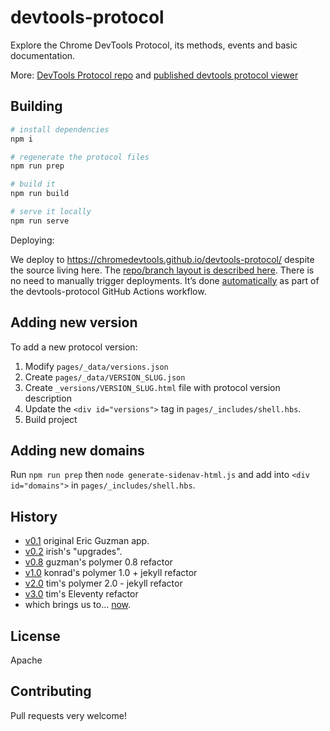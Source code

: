 # devtools-protocol
Explore the Chrome DevTools Protocol, its methods, events and basic documentation.

More: [DevTools Protocol repo](https://github.com/ChromeDevTools/devtools-protocol) and [published devtools protocol viewer](https://chromedevtools.github.io/devtools-protocol/)


##  Building


```sh
# install dependencies
npm i

# regenerate the protocol files
npm run prep

# build it
npm run build

# serve it locally
npm run serve
```

Deploying:

We deploy to https://chromedevtools.github.io/devtools-protocol/ despite the source living here.
The [repo/branch layout is described here](https://github.com/ChromeDevTools/debugger-protocol-viewer/issues/78).
There is no need to manually trigger deployments. It’s done [automatically](https://github.com/ChromeDevTools/devtools-protocol/commit/c9c207e583264058326792210d1b29a95109beac) as part of the devtools-protocol GitHub Actions workflow.

## Adding new version

To add a new protocol version:

1. Modify `pages/_data/versions.json`
1. Create `pages/_data/VERSION_SLUG.json`
1. Create `_versions/VERSION_SLUG.html` file with protocol version description
1. Update the `<div id="versions">` tag in `pages/_includes/shell.hbs`.
1. Build project

## Adding new domains

Run `npm run prep` then `node generate-sidenav-html.js` and add into `<div id="domains">` in `pages/_includes/shell.hbs`.

## History


* [v0.1](https://rawgit.com/ChromeDevTools/devtools-protocol/v0.1/index.html)            original Eric Guzman app.
* [v0.2](https://rawgit.com/ChromeDevTools/devtools-protocol/v0.2/index.html)            irish's "upgrades".
* [v0.8](https://rawgit.com/ChromeDevTools/devtools-protocol/v0.8/index.html)            guzman's polymer 0.8 refactor
* [v1.0](https://rawgit.com/ChromeDevTools/devtools-protocol/v1.0/index.html)            konrad's polymer 1.0 + jekyll refactor
* [v2.0](https://github.com/ChromeDevTools/debugger-protocol-viewer/tree/polymer)                            tim's polymer 2.0 - jekyll refactor
* [v3.0](https://chromedevtools.github.io/devtools-protocol/)                            tim's Eleventy refactor
* which brings us to… [now](https://chromedevtools.github.io/devtools-protocol/).


## License

Apache

## Contributing

Pull requests very welcome!
